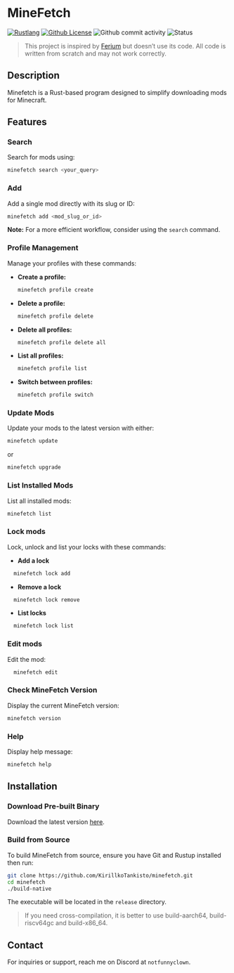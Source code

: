 # MineFetch

[![Rustlang](https://img.shields.io/static/v1?label=Made%20with&message=Rust&logo=rust&labelColor=e82833&color=b11522)](https://www.rust-lang.org) [![Github License](https://img.shields.io/github/license/KirillkoTankisto/minefetch?logo=mdBook)](https://github.com/KirillkoTankisto/minefetch/blob/main/LICENSE) ![Github commit activity](https://img.shields.io/github/commit-activity/t/KirillkoTankisto/minefetch) ![Status](https://img.shields.io/badge/development_status-beta-orange?logo=GitHub)

> This project is inspired by [Ferium](https://github.com/gorilla-devs/ferium) but doesn’t use its code. All code is written from scratch and may not work correctly.

## Description

Minefetch is a Rust-based program designed to simplify downloading mods for Minecraft.

## Features

### Search

Search for mods using:

```sh
minefetch search <your_query>
```

### Add

Add a single mod directly with its slug or ID:

```sh
minefetch add <mod_slug_or_id>
```

**Note:** For a more efficient workflow, consider using the `search` command.

### Profile Management

Manage your profiles with these commands:

- **Create a profile:**

  ```sh
  minefetch profile create
  ```

- **Delete a profile:**

  ```sh
  minefetch profile delete
  ```

- **Delete all profiles:**

  ```sh
  minefetch profile delete all
  ```

- **List all profiles:**

  ```sh
  minefetch profile list
  ```

- **Switch between profiles:**

  ```sh
  minefetch profile switch
  ```

### Update Mods

Update your mods to the latest version with either:

```sh
minefetch update
```

or

```sh
minefetch upgrade
```

### List Installed Mods

List all installed mods:

```sh
minefetch list
```

### Lock mods

Lock, unlock and list your locks with these commands:

- **Add a lock**

```sh
  minefetch lock add
```

- **Remove a lock**

```sh
  minefetch lock remove
```

- **List locks**
```sh
  minefetch lock list
```

### Edit mods

Edit the mod:

```sh
  minefetch edit
```

### Check MineFetch Version

Display the current MineFetch version:

```sh
minefetch version
```

### Help

Display help message:

```sh
minefetch help
```

## Installation

### Download Pre-built Binary

Download the latest version [here](https://github.com/KirillkoTankisto/minefetch/releases/latest/download/minefetch).

### Build from Source

To build MineFetch from source, ensure you have Git and Rustup installed then run:

```sh
git clone https://github.com/KirillkoTankisto/minefetch.git
cd minefetch
./build-native
```
The executable will be located in the `release` directory.
> If you need cross-compilation, it is better to use build-aarch64, build-riscv64gc and build-x86_64.

## Contact

For inquiries or support, reach me on Discord at `notfunnyclown`.
